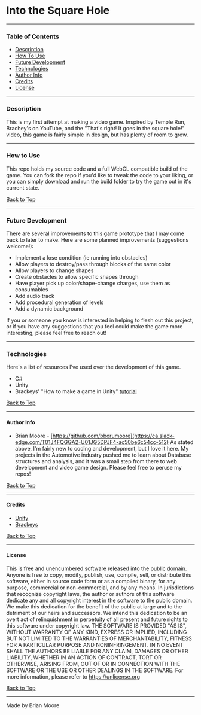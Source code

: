 # Into the Square Hole

---
### Table of Contents
- [Description](#description)
- [How To Use](#how-to-use)
- [Future Development](#future-development)
- [Technologies](#technologies)
- [Author Info](#author-info)
- [Credits](#credits)
- [License](#license) 

---
### Description
This is my first attempt at making a video game.  Inspired by Temple Run, Brachey's on YouTube, and the "That's right! It goes in the square hole!" video, this game is fairly simple in design, but has plenty of room to grow.

---
### How to Use
This repo holds my source code and a full WebGL compatible build of the game. You can fork the repo if you'd like to tweak the code to your liking, or you can simply download and run the build folder to try the game out in it's current state.
  
[Back to Top](#table-of-contents)

---
### Future Development
There are several improvements to this game prototype that I may come back to later to make.  Here are some planned improvements (suggestions welcome!):
- Implement a lose condition (ie running into obstacles)
- Allow players to destroy/pass through blocks of the same color
- Allow players to change shapes
- Create obstacles to allow specific shapes through
- Have player pick up color/shape-change charges, use them as consumables
- Add audio track
- Add procedural generation of levels
- Add a dynamic background

If you or someone you know is interested in helping to flesh out this project, or if you have any suggestions that you feel could make the game more interesting, please feel free to reach out!

---
### Technologies
Here's a list of resources I've used over the development of this game.
- C#
- Unity
- Brackeys' "How to make a game in Unity" [tutorial](https://www.youtube.com/watch?v=IlKaB1etrik)
  
[Back to Top](#table-of-contents)

---
#### Author Info
- Brian Moore - [https://github.com/bborumoore](https://ca.slack-edge.com/T01J4FQGGA2-U01JG5DPJF4-ac50be6c54cc-512)
As stated above, I'm fairly new to coding and development, but I love it here.  My projects in the Automotive industry pushed me to learn about Database structures and analysis, and it was a small step from there to web development and video game design.  Please feel free to peruse my repos!
  
[Back to Top](#table-of-contents)

---
#### Credits
- [Unity](https://docs.unity3d.com/Manual/index.html)
- [Brackeys](https://www.youtube.com/watch?v=IlKaB1etrik)

[Back to Top](#table-of-contents)

---
#### License ####
This is free and unencumbered software released into the public domain.
Anyone is free to copy, modify, publish, use, compile, sell, or
distribute this software, either in source code form or as a compiled
binary, for any purpose, commercial or non-commercial, and by any
means.
In jurisdictions that recognize copyright laws, the author or authors
of this software dedicate any and all copyright interest in the
software to the public domain. We make this dedication for the benefit
of the public at large and to the detriment of our heirs and
successors. We intend this dedication to be an overt act of
relinquishment in perpetuity of all present and future rights to this
software under copyright law.
THE SOFTWARE IS PROVIDED "AS IS", WITHOUT WARRANTY OF ANY KIND,
EXPRESS OR IMPLIED, INCLUDING BUT NOT LIMITED TO THE WARRANTIES OF
MERCHANTABILITY, FITNESS FOR A PARTICULAR PURPOSE AND NONINFRINGEMENT.
IN NO EVENT SHALL THE AUTHORS BE LIABLE FOR ANY CLAIM, DAMAGES OR
OTHER LIABILITY, WHETHER IN AN ACTION OF CONTRACT, TORT OR OTHERWISE,
ARISING FROM, OUT OF OR IN CONNECTION WITH THE SOFTWARE OR THE USE OR
OTHER DEALINGS IN THE SOFTWARE.
For more information, please refer to <https://unlicense.org>
   
[Back to Top](#table-of-contents)

---
Made by Brian Moore 

